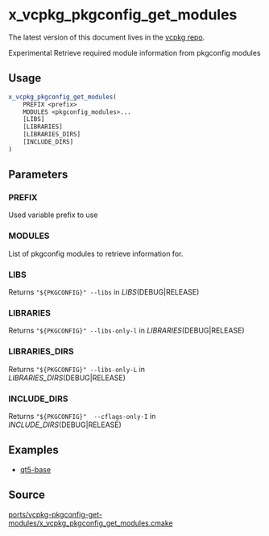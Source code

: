 # x_vcpkg_pkgconfig_get_modules

The latest version of this document lives in the [vcpkg repo](https://github.com/Microsoft/vcpkg/blob/master/docs/maintainers/ports/vcpkg-pkgconfig-get-modules/x_vcpkg_pkgconfig_get_modules.md).

Experimental
Retrieve required module information from pkgconfig modules

## Usage
```cmake
x_vcpkg_pkgconfig_get_modules(
    PREFIX <prefix>
    MODULES <pkgconfig_modules>...
    [LIBS]
    [LIBRARIES]
    [LIBRARIES_DIRS]
    [INCLUDE_DIRS]
)
```
## Parameters

### PREFIX
Used variable prefix to use

### MODULES
List of pkgconfig modules to retrieve information for.

### LIBS
Returns `"${PKGCONFIG}" --libs` in <prefix>_LIBS_(DEBUG|RELEASE)

### LIBRARIES
Returns `"${PKGCONFIG}" --libs-only-l` in <prefix>_LIBRARIES_(DEBUG|RELEASE)

### LIBRARIES_DIRS
Returns `"${PKGCONFIG}" --libs-only-L` in <prefix>_LIBRARIES_DIRS_(DEBUG|RELEASE)

### INCLUDE_DIRS
Returns `"${PKGCONFIG}"  --cflags-only-I` in <prefix>_INCLUDE_DIRS_(DEBUG|RELEASE)

## Examples

* [qt5-base](https://github.com/microsoft/vcpkg/blob/master/ports/qt5-base/portfile.cmake)

## Source
[ports/vcpkg-pkgconfig-get-modules/x\_vcpkg\_pkgconfig\_get\_modules.cmake](https://github.com/Microsoft/vcpkg/blob/master/ports/vcpkg-pkgconfig-get-modules/x_vcpkg_pkgconfig_get_modules.cmake)
